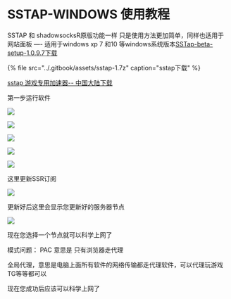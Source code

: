 # SSTAP-WINDOWS 使用教程

SSTAP 和 shadowsocksR原版功能一样 只是使用方法更加简单，同样也适用于网站面板 —- 适用于windows xp 7 和10 等windows系统版本[SSTap-beta-setup-1.0.9.7](http://www.shenlejiang.xyz/wp-content/uploads/2019/05/SSTap-beta-setup-1.0.9.7.zip)[下载](http://www.shenlejiang.xyz/wp-content/uploads/2019/05/SSTap-beta-setup-1.0.9.7.zip)

{% file src="../.gitbook/assets/sstap-1.7z" caption="sstap下载" %}

[sstap 游戏专用加速器-- 中国大陆下载](http://www.shenlejiang.xyz/ss/sstap.7z)



第一步运行软件

![](http://www.shenlejiang.xyz/wp-content/uploads/2019/05/sstap001.png)



![](http://www.shenlejiang.xyz/wp-content/uploads/2019/05/sstap002.png)

![](http://www.shenlejiang.xyz/wp-content/uploads/2019/05/sstap003.png)

![](http://www.shenlejiang.xyz/wp-content/uploads/2019/05/sstap005.png)

![](http://www.shenlejiang.xyz/wp-content/uploads/2019/05/sstap004.png)

这里更新SSR订阅

![](http://www.shenlejiang.xyz/wp-content/uploads/2019/05/sstap006.png)

更新好后这里会显示您更新好的服务器节点

![](http://www.shenlejiang.xyz/wp-content/uploads/2019/05/sstap007.png)

现在您选择一个节点就可以科学上网了

模式问题： PAC 意思是 只有浏览器走代理

全局代理，意思是电脑上面所有软件的网络传输都走代理软件，可以代理玩游戏TG等等都可以

现在您成功后应该可以科学上网了

